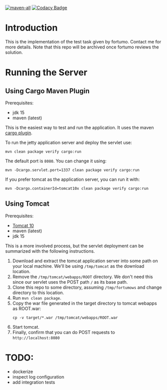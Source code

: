 [![maven-all](https://github.com/mboysan/fortumows/workflows/maven-all/badge.svg)](https://github.com/mboysan/fortumows/actions)
[![Codacy Badge](https://app.codacy.com/project/badge/Coverage/b287c0ebc16344eb9b62471f2d4dad81)](https://www.codacy.com/gh/mboysan/fortumows/dashboard?utm_source=github.com&utm_medium=referral&utm_content=mboysan/fortumows&utm_campaign=Badge_Coverage)


# Introduction

This is the implementation of the test task given by fortumo. Contact me for more details.
Note that this repo will be archived once fortumo reviews the solution.

# Running the Server

## Using Cargo Maven Plugin

Prerequisites:
- jdk 15
- maven (latest)

This is the easiest way to test and run the application. It uses the maven [cargo plugin](https://codehaus-cargo.github.io/cargo/Home.html).

To run the jetty application server and deploy the servlet use:
```
mvn clean package verify cargo:run
```

The default port is `8080`. You can change it using:
```
mvn -Dcargo.servlet.port=1337 clean package verify cargo:run
```
If you prefer tomcat as the application server, you can run it with:

```
mvn -Dcargo.containerId=tomcat10x clean package verify cargo:run
```

## Using Tomcat

Prerequisites:
- [Tomcat 10](https://tomcat.apache.org/download-10.cgi)
- maven (latest)
- jdk 15

This is a more involved process, but the servlet deployment can be summarized with the following instructions.

1. Download and extract the tomcat application server into some path on your local machine. We'll be using
   `/tmp/tomcat` as the download location.
2. Remove the `/tmp/tomcat/webapps/ROOT` directory. We don't need this since our servlet uses the POST path `/` as its
   base path.
3. Clone this repo to some directory, assuming `/tmp/fortumows` and change directory to this location.
4. Run `mvn clean package`.
5. Copy the war file generated in the target directory to tomcat webapps as ROOT.war:
   ```
   cp -v target/*.war /tmp/tomcat/webapps/ROOT.war
   ```
6. Start tomcat.
7. Finally, confirm that you can do POST requests to `http://localhost:8080`

# TODO:
- dockerize
- inspect log configuration
- add integration tests
